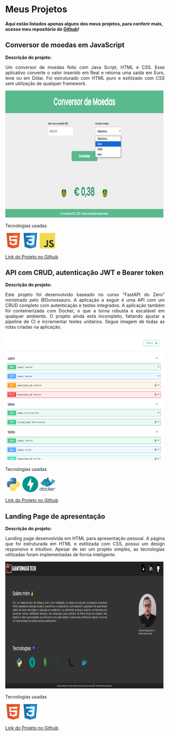 # Meus Projetos
#### Aqui estão listados apenas alguns dos meus projetos, para conferir mais, acesse meu repositório do [Github](https://github.com/ricgiantomaso/)!

## Conversor de moedas em JavaScript

**Descrição do projeto:**
<p align="justify">Um conversor de moedas feito com Java Script, HTML e CSS. Esse aplicativo converte o valor inserido em Real e retorna uma saída em Euro, Iene ou em Dólar. Foi estruturado com HTML puro e estilizado com CSS sem utilização de qualquer framework.</p>

<img src="/assets/coinconverter.png" width="500" height="400"/>

Tecnologias usadas

<img src="/assets/html5-original.svg" width="50" height="50"/>
<img src="/assets/css3-original.svg" width="50" height="50"/>
<img src="/assets/javascript-original.svg" width="50" height="50"/>

[Link do Projeto no Github](https://github.com/ricgiantomaso/Coin_Converter)

## API com CRUD, autenticação JWT e Bearer token

**Descrição do projeto:**
<p align="justify">Este projeto foi desenvolvido baseado no curso "FastAPI do Zero" ministrado pelo @Dunossauro. A aplicação a seguir é uma API com um CRUD completo com autenticação e testes integrados. A aplicação também foi conteinerizada com Docker, o que a torna robusta e escalável em qualquer ambiente. O projeto ainda está incompleto, faltando ajustar a pipeline de CI e incrementar testes unitários. Segue imagem de todas as rotas criadas na aplicação.</p>

<img src="/assets/fastzero.png" width="500" height="400"/>

Tecnologias usadas

<img src="/assets/python-original.svg" width="50" height="50"/>
<img src="/assets/fastapi-original.svg" width="50" height="50"/>
<img src="/assets/docker-original-wordmark.svg" width="50" height="50"/>

[Link do Projeto no Github](https://github.com/ricgiantomaso/fast_zero)

## Landing Page de apresentação

**Descrição do projeto:**
<p align="justify">Landing page desenvolvida em HTML para apresentação pessoal. A página que foi estruturada em HTML e estilizada com CSS, possui um design responsivo e intuitivo. Apesar de ser um projeto simples, as tecnologias utilizadas foram implementadas de forma inteligente. </p>

<img src="/assets/landingpage.png" width="500" height="400"/>

Tecnologias usadas

<img src="/assets/html5-original.svg" width="50" height="50"/>
<img src="/assets/css3-original.svg" width="50" height="50"/>

[Link do Projeto no Github](https://github.com/ricgiantomaso/portfolio_page).